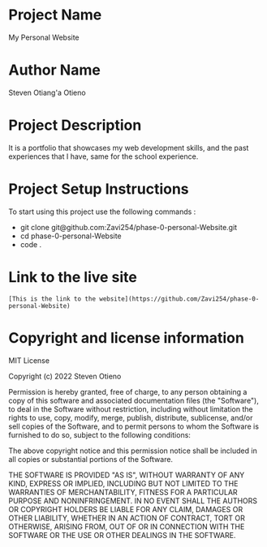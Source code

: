 # Project Name
 My Personal Website

# Author Name
 Steven Otiang'a Otieno

# Project Description
 It is a portfolio that showcases my web development skills, and the past experiences that I have, same for the school experience. 

# Project Setup Instructions
 To start using this project use the following commands :
 
 <ul>
    <li>git clone git@github.com:Zavi254/phase-0-personal-Website.git</li>
    <li>cd phase-0-personal-Website</li>
    <li>code .</li>
 </ul>

# Link to the live site
    [This is the link to the website](https://github.com/Zavi254/phase-0-personal-Website)

# Copyright and license information
 MIT License

Copyright (c) 2022 Steven Otieno

Permission is hereby granted, free of charge, to any person obtaining a copy of this software and associated documentation files (the "Software"), to deal in the Software without restriction, including without limitation the rights to use, copy, modify, merge, publish, distribute, sublicense, and/or sell copies of the Software, and to permit persons to whom the Software is furnished to do so, subject to the following conditions:

The above copyright notice and this permission notice shall be included in all copies or substantial portions of the Software.

THE SOFTWARE IS PROVIDED "AS IS", WITHOUT WARRANTY OF ANY KIND, EXPRESS OR IMPLIED, INCLUDING BUT NOT LIMITED TO THE WARRANTIES OF MERCHANTABILITY, FITNESS FOR A PARTICULAR PURPOSE AND NONINFRINGEMENT. IN NO EVENT SHALL THE AUTHORS OR COPYRIGHT HOLDERS BE LIABLE FOR ANY CLAIM, DAMAGES OR OTHER LIABILITY, WHETHER IN AN ACTION OF CONTRACT, TORT OR OTHERWISE, ARISING FROM, OUT OF OR IN CONNECTION WITH THE SOFTWARE OR THE USE OR OTHER DEALINGS IN THE SOFTWARE.
  
